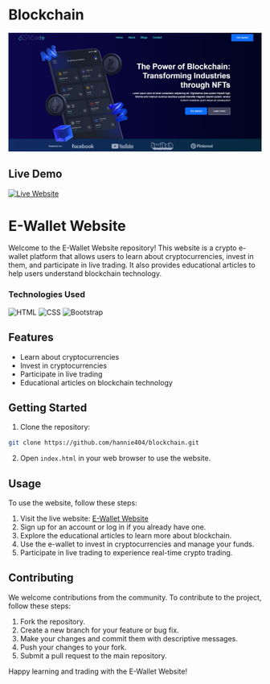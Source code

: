 # Blockchain
<img src="./assets/home page.jpg" alt="home page">

## Live Demo

[![Live Website](https://img.shields.io/badge/Click%20Me-Live%20Website-blue?style=for-the-badge)](https://hannie404.github.io/blockchain/)


# E-Wallet Website

Welcome to the E-Wallet Website repository! This website is a crypto e-wallet platform that allows users to learn about cryptocurrencies, invest in them, and participate in live trading. It also provides educational articles to help users understand blockchain technology.

### Technologies Used

![HTML](https://img.shields.io/badge/HTML5-E34F26?logo=html5&logoColor=white&style=flat-square)
![CSS](https://img.shields.io/badge/CSS3-1572B6?logo=css3&logoColor=white&style=flat-square)
![Bootstrap](https://img.shields.io/badge/Bootstrap-563D7C?logo=bootstrap&logoColor=white&style=flat-square)

## Features
- Learn about cryptocurrencies
- Invest in cryptocurrencies
- Participate in live trading
- Educational articles on blockchain technology

## Getting Started

1. Clone the repository:

```bash
git clone https://github.com/hannie404/blockchain.git
```

2. Open `index.html` in your web browser to use the website.

## Usage
To use the website, follow these steps:

1. Visit the live website: [E-Wallet Website](https://hannie404.github.io/blockchain/)
2. Sign up for an account or log in if you already have one.
3. Explore the educational articles to learn more about blockchain.
4. Use the e-wallet to invest in cryptocurrencies and manage your funds.
5. Participate in live trading to experience real-time crypto trading.

## Contributing
We welcome contributions from the community. To contribute to the project, follow these steps:

1. Fork the repository.
2. Create a new branch for your feature or bug fix.
3. Make your changes and commit them with descriptive messages.
4. Push your changes to your fork.
5. Submit a pull request to the main repository.

Happy learning and trading with the E-Wallet Website!


<!-- 
    I coded this website the day when the mini project was announced.
    Back then, bootstrap wasn't introduced to us yet.

    You will notice how untidy was my home page, I tried to make it
    responsive using css only. That's why it wasn't coded well. Nevertheless,
    I achieved my desired output even if it wasn't the best.

    As you may notice, I used the nav area and the footer area as my template for the other pages so that I don't have to code it again. Both are also messed up because of the same reason.

    I am planning to fix my home page but due to the shortage of the given days
    to make this mini project, I decided to prioritize making the other pages.
    I am planning to fix this soon when I have time.

    Thankfully, with the help of using bootstrap, I managed to make the other pages more responsive and easy without making long css styles.
 -->
